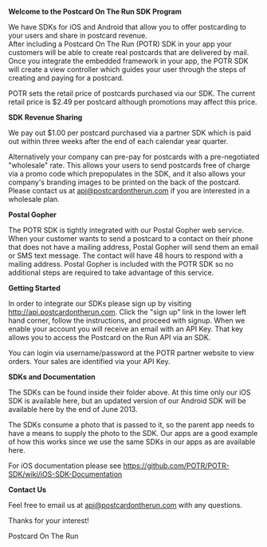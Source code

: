__Welcome to the Postcard On The Run SDK Program__

We have SDKs for iOS and Android that allow you to offer postcarding to your users and share in postcard revenue.  
After including a Postcard On The Run (POTR) SDK in your app your customers will be able to create real postcards 
that are delivered by mail. Once you integrate the embedded framework in your app, the POTR SDK will 
create a view controller which guides your user through the steps of creating and paying for a postcard.

POTR sets the retail price of postcards purchased via our SDK.  The current retail price is $2.49 per postcard although
promotions may affect this price.

__SDK Revenue Sharing__

We pay out $1.00 per postcard purchased via a partner SDK which is paid out within three weeks after 
the end of each calendar year quarter.  

Alternatively your company can pre-pay for postcards with a pre-negotiated "wholesale" rate. This allows your users to send postcards free 
of charge via a promo code which prepopulates in the SDK, and it also allows your company's branding images to be 
printed on the back of the postcard.  Please contact us at api@postcardontherun.com if you are interested in a wholesale plan.

__Postal Gopher__

The POTR SDK is tightly integrated with our Postal Gopher web service. When your customer wants to 
send a postcard to a contact on their phone that does not have a mailing address, Postal Gopher will 
send them an email or SMS text message. The contact will have 48 hours to respond with a mailing address. 
Postal Gopher is included with the POTR SDK so no additional steps are required to take advantage of this service.

__Getting Started__

In order to integrate our SDKs please sign up by visiting http://api.postcardontherun.com.  Click the "sign up" link in the lower left hand corner, follow the instructions, and proceed with signup.
When we enable your account you will receive an email with an API Key.  That key allows you to access the 
Postcard on the Run API via an SDK.

You can login via username/password at the POTR partner website to view orders. Your sales are identified via your API Key.

__SDKs and Documentation__

The SDKs can be found inside their folder above.  At this time only our iOS SDK is available here, 
but an updated version of our Android SDK will be available here by the end of June 2013.

The SDKs consume a photo that is passed to it, so the parent app needs to have a means to supply the photo to the SDK. Our 
apps are a good example of how this works since we use the same SDKs in our apps as are available here.

For iOS documentation please see https://github.com/POTR/POTR-SDK/wiki/iOS-SDK-Documentation 

__Contact Us__

Feel free to email us at api@postcardontherun.com with any questions.

Thanks for your interest!

Postcard On The Run

